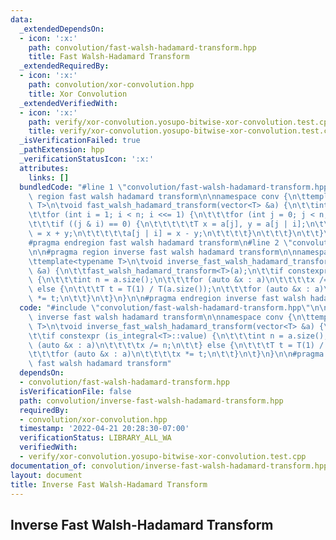 ```yaml
---
data:
  _extendedDependsOn:
  - icon: ':x:'
    path: convolution/fast-walsh-hadamard-transform.hpp
    title: Fast Walsh-Hadamard Transform
  _extendedRequiredBy:
  - icon: ':x:'
    path: convolution/xor-convolution.hpp
    title: Xor Convolution
  _extendedVerifiedWith:
  - icon: ':x:'
    path: verify/xor-convolution.yosupo-bitwise-xor-convolution.test.cpp
    title: verify/xor-convolution.yosupo-bitwise-xor-convolution.test.cpp
  _isVerificationFailed: true
  _pathExtension: hpp
  _verificationStatusIcon: ':x:'
  attributes:
    links: []
  bundledCode: "#line 1 \"convolution/fast-walsh-hadamard-transform.hpp\"\n#pragma\
    \ region fast walsh hadamard transform\n\nnamespace conv {\n\ttemplate<typename\
    \ T>\n\tvoid fast_walsh_hadamard_transform(vector<T> &a) {\n\t\tint n = a.size();\n\
    \t\tfor (int i = 1; i < n; i <<= 1) {\n\t\t\tfor (int j = 0; j < n; j++) {\n\t\
    \t\t\tif ((j & i) == 0) {\n\t\t\t\t\tT x = a[j], y = a[j | i];\n\t\t\t\t\ta[j]\
    \ = x + y;\n\t\t\t\t\ta[j | i] = x - y;\n\t\t\t\t}\n\t\t\t}\n\t\t}\n\t}\n}\n\n\
    #pragma endregion fast walsh hadamard transform\n#line 2 \"convolution/inverse-fast-walsh-hadamard-transform.hpp\"\
    \n\n#pragma region inverse fast walsh hadamard transform\n\nnamespace conv {\n\
    \ttemplate<typename T>\n\tvoid inverse_fast_walsh_hadamard_transform(vector<T>\
    \ &a) {\n\t\tfast_walsh_hadamard_transform<T>(a);\n\t\tif constexpr (is_integral<T>::value)\
    \ {\n\t\t\tint n = a.size();\n\t\t\tfor (auto &x : a)\n\t\t\t\tx /= n;\n\t\t}\
    \ else {\n\t\t\tT t = T(1) / T(a.size());\n\t\t\tfor (auto &x : a)\n\t\t\t\tx\
    \ *= t;\n\t\t}\n\t}\n}\n\n#pragma endregion inverse fast walsh hadamard transform\n"
  code: "#include \"convolution/fast-walsh-hadamard-transform.hpp\"\n\n#pragma region\
    \ inverse fast walsh hadamard transform\n\nnamespace conv {\n\ttemplate<typename\
    \ T>\n\tvoid inverse_fast_walsh_hadamard_transform(vector<T> &a) {\n\t\tfast_walsh_hadamard_transform<T>(a);\n\
    \t\tif constexpr (is_integral<T>::value) {\n\t\t\tint n = a.size();\n\t\t\tfor\
    \ (auto &x : a)\n\t\t\t\tx /= n;\n\t\t} else {\n\t\t\tT t = T(1) / T(a.size());\n\
    \t\t\tfor (auto &x : a)\n\t\t\t\tx *= t;\n\t\t}\n\t}\n}\n\n#pragma endregion inverse\
    \ fast walsh hadamard transform"
  dependsOn:
  - convolution/fast-walsh-hadamard-transform.hpp
  isVerificationFile: false
  path: convolution/inverse-fast-walsh-hadamard-transform.hpp
  requiredBy:
  - convolution/xor-convolution.hpp
  timestamp: '2022-04-21 20:28:30-07:00'
  verificationStatus: LIBRARY_ALL_WA
  verifiedWith:
  - verify/xor-convolution.yosupo-bitwise-xor-convolution.test.cpp
documentation_of: convolution/inverse-fast-walsh-hadamard-transform.hpp
layout: document
title: Inverse Fast Walsh-Hadamard Transform
---
```


## Inverse Fast Walsh-Hadamard Transform